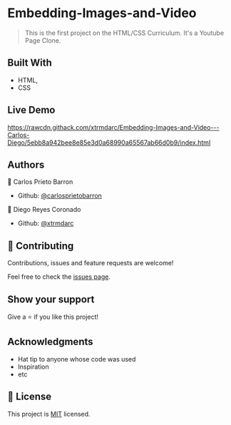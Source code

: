 # Embedding-Images-and-Video

> This is the first project on the HTML/CSS Curriculum. It's a Youtube Page Clone.

## Built With

- HTML,
- CSS

## Live Demo

https://rawcdn.githack.com/xtrmdarc/Embedding-Images-and-Video---Carlos-Diego/5ebb8a942bee8e85e3d0a68990a65567ab66d0b9/index.html


## Authors

👤 Carlos Prieto Barron

- Github: [@carlosprietobarron](https://github.com/carlosprietobarron)

👤 Diego Reyes Coronado

- Github: [@xtrmdarc](https://github.com/xtrmdarc)

## 🤝 Contributing

Contributions, issues and feature requests are welcome!

Feel free to check the [issues page](issues/).

## Show your support

Give a ⭐️ if you like this project!

## Acknowledgments

- Hat tip to anyone whose code was used
- Inspiration
- etc

## 📝 License

This project is [MIT](lic.url) licensed.
